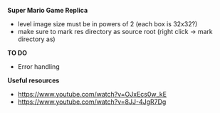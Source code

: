 **Super Mario Game Replica**

- level image size must be in powers of 2 (each box is 32x32?)
- make sure to mark res directory as source root (right click -> mark directory as)


**TO DO**
- Error handling

**Useful resources**
- https://www.youtube.com/watch?v=OJxEcs0w_kE
- https://www.youtube.com/watch?v=8JJ-4JgR7Dg